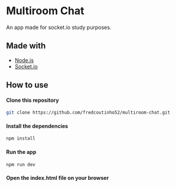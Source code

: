# Multiroom Chat

An app made for socket.io study purposes.

## Made with

* [Node.js](https://nodejs.org/en/)
* [Socket.io](https://socket.io/)

## How to use

#### Clone this repository
```bash
git clone https://github.com/fredcoutinho52/multiroom-chat.git
```

#### Install the dependencies
```bash
npm install
```

#### Run the app
```bash
npm run dev
```

#### Open the index.html file on your browser